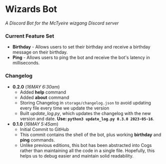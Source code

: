 # Wizards Bot
*A Discord Bot for the McTyeire wizgang Discord server*

### Current Feature Set
* **Birthday** - Allows users to set their birthday and receive a birthday message on their birthday.
* **Ping** - Allows users to ping the bot and receive the bot's latency in milliseconds.

### Changelog
* **0.2.0** (*16MAY 6:30am*)
  * Added **help** command
  * Added **about** command
  * Storing Changelog in `storage/changelog.json` to avoid updating every file every time we update the version
  * Built *update_log.py*, which updates the changelog with the new version and date.  **Use: `python3 update_log.py 0.3.0 2023-05-16`**.
* **0.1.0** (*16MAY 5:45am*)
  * Initial Commit to GitHub
  * This commit contains the shell of the bot, plus working **birthday** and **ping** commands. 
  * Unlike previous editions, this bot has been abstracted into Cogs rather than maintaining all the code in a single file.  Hopefully, this helps us to debug easier and maintain solid readability.